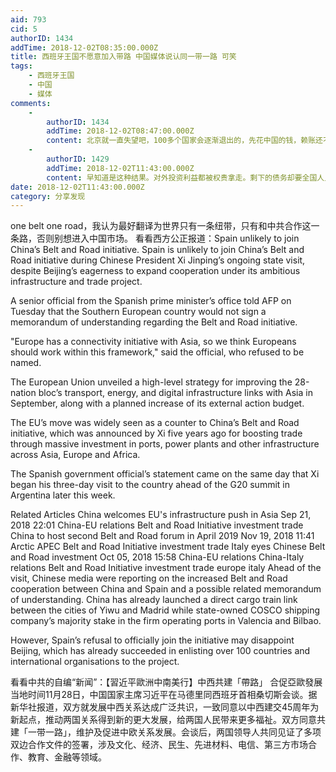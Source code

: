 ```yaml
---
aid: 793
cid: 5
authorID: 1434
addTime: 2018-12-02T08:35:00.000Z
title: 西班牙王国不愿意加入带路 中国媒体说认同一带一路 可笑
tags:
    - 西班牙王国
    - 中国
    - 媒体
comments:
    -
        authorID: 1434
        addTime: 2018-12-02T08:47:00.000Z
        content: 北京就一直失望吧，100多个国家会逐渐退出的，先花中国的钱，赖账还不简单，中国有求于你就给你免了，强国人民还会夸你们善良。
    -
        authorID: 1429
        addTime: 2018-12-02T11:43:00.000Z
        content: 早知道是这种结果。对外投资利益都被权贵拿走。剩下的债务却要全国人民来承担。
date: 2018-12-02T11:43:00.000Z
category: 分享发现
---
```


one belt one road，我认为最好翻译为世界只有一条纽带，只有和中共合作这一条路，否则别想进入中国市场。 看看西方公正报道：Spain unlikely to join China’s Belt and Road initiative. Spain is unlikely to join China’s Belt and Road initiative during Chinese President Xi Jinping’s ongoing state visit, despite Beijing’s eagerness to expand cooperation under its ambitious infrastructure and trade project.

A senior official from the Spanish prime minister’s office told AFP on Tuesday that the Southern European country would not sign a memorandum of understanding regarding the Belt and Road initiative.

"Europe has a connectivity initiative with Asia, so we think Europeans should work within this framework," said the official, who refused to be named.

The European Union unveiled a high-level strategy for improving the 28-nation bloc’s transport, energy, and digital infrastructure links with Asia in September, along with a planned increase of its external action budget.

The EU’s move was widely seen as a counter to China’s Belt and Road initiative, which was announced by Xi five years ago for boosting trade through massive investment in ports, power plants and other infrastructure across Asia, Europe and Africa.

The Spanish government official’s statement came on the same day that Xi began his three-day visit to the country ahead of the G20 summit in Argentina later this week.

Related Articles China welcomes EU's infrastructure push in Asia Sep 21, 2018 22:01 China-EU relations Belt and Road Initiative investment trade China to host second Belt and Road forum in April 2019 Nov 19, 2018 11:41 Arctic APEC Belt and Road Initiative investment trade Italy eyes Chinese Belt and Road investment Oct 05, 2018 15:58 China-EU relations China-Italy relations Belt and Road Initiative investment trade europe italy Ahead of the visit, Chinese media were reporting on the increased Belt and Road cooperation between China and Spain and a possible related memorandum of understanding. China has already launched a direct cargo train link between the cities of Yiwu and Madrid while state-owned COSCO shipping company’s majority stake in the firm operating ports in Valencia and Bilbao.

However, Spain’s refusal to officially join the initiative may disappoint Beijing, which has already succeeded in enlisting over 100 countries and international organisations to the project.

看看中共的自编“新闻”：【習近平歐洲中南美行】中西共建「帶路」 合促亞歐發展 当地时间11月28日，中国国家主席习近平在马德里同西班牙首相桑切斯会谈。据新华社报道，双方就发展中西关系达成广泛共识，一致同意以中西建交45周年为新起点，推动两国关系得到新的更大发展，给两国人民带来更多福祉。双方同意共建「一带一路」，维护及促进中欧关系发展。会谈后，两国领导人共同见证了多项双边合作文件的签署，涉及文化、经济、民生、先进材料、电信、第三方市场合作、教育、金融等领域。
